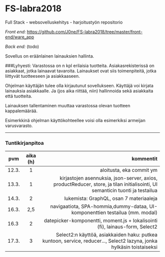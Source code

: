 # FS-labra2018

Full Stack - websovelluskehitys - harjoitustyön repositorio

*Front end:*
https://github.com/J0ne/FS-labra2018/tree/master/front-end/ware_app

*Back end:* (todo)


Sovellus on eräänlainen lainauksien hallinta. 

###Lyhyesti:
Varastossa on n kpl erilaisia tuotteita. 
Asiakasrekisterissä on asiakkaat, jotka lainaavat tavaroita.
Lainaukset ovat siis toimenpiteitä, jotka liittyvät tuotteeseen ja asiakkaaseen.

Ohjelman käyttäjän tulee olla kirjautunut sovellukseen.
Käyttäjä voi kirjata lainauksia asiakkaalle. Ja (jos aika riittää, niin) hallinnoida sekä asiakkaita että tuotteita.

Lainauksen tallentaminen muuttaa varastossa olevan tuotteen kappalemäärää.

Esimerkkinä ohjelman käyttökohteellee voisi olla esimerkiksi armeijan varusvarasto.

---

### Tuntikirjanpitoa

| pvm	| aika (h)|kommentit  |
| ------|:-------:| ---------:|
|	12.3.|  1	| aloitusta, eka commit ym												|
|	13.3.|	1	| kirjastojen asennuksia, json-server, axios, productReducer, store, ja tilan initialisointi, UI semanticin tuonti ja testailua|
|	14.3.|	2	| lukemista: GraphQL, osan 7 materiaaleja	|
|	16.3.| 	2,5 | navigaatiota, SPA-hommia,dummy-dataa, UI-komponenttien testailua (mm. modal)
|   16.3 |  2   | datepicker-komponentti, moment.js + lokalisointi (fi), lainaus-form, Select2|
|   17.3.|  3   | Select2:n käyttöä, asiakkaiden haku: putkea kuntoon, service, reducer..., Select2 lazyna, jonka hylkäsin toistaiseksi|








